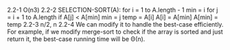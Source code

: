 2.2-1
O(n3)
2.2-2
SELECTION-SORT(A):
  for i = 1 to A.length - 1
      min = i
      for j = i + 1 to A.length
          if A[j] < A[min]
              min = j
      temp = A[i]
      A[i] = A[min]
      A[min] = temp
2.2-3
n/2, n
2.2-4
We can modify it to handle the best-case efficiently.
For example, if we modify merge-sort to check if the array is sorted and just return it,
the best-case running time will be Θ(n).